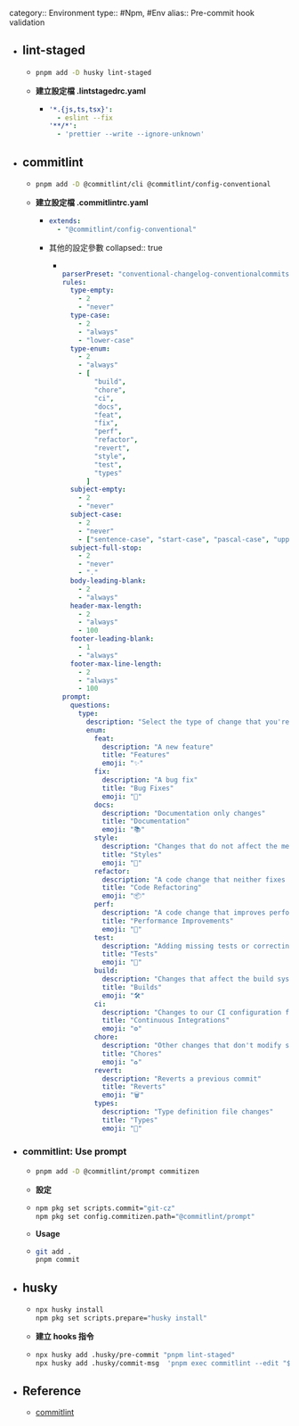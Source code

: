 category:: Environment
type:: #Npm, #Env
alias:: Pre-commit hook validation

- ## lint-staged
	- ```bash
	  pnpm add -D husky lint-staged
	  ```
	- **建立設定檔 .lintstagedrc.yaml**
		- ```yaml
		  '*.{js,ts,tsx}':
		    - eslint --fix
		  '**/*':
		    - 'prettier --write --ignore-unknown'
		  
		  ```
- ## commitlint
	- ```bash
	  pnpm add -D @commitlint/cli @commitlint/config-conventional
	  ```
	- **建立設定檔 .commitlintrc.yaml**
		- ```yaml
		  extends:
		    - "@commitlint/config-conventional"
		  ```
		- 其他的設定參數
		  collapsed:: true
			- ```yaml
			  
			  parserPreset: "conventional-changelog-conventionalcommits"
			  rules:
			    type-empty:
			      - 2
			      - "never"
			    type-case:
			      - 2
			      - "always"
			      - "lower-case"
			    type-enum:
			      - 2
			      - "always"
			      - [
			          "build",
			          "chore",
			          "ci",
			          "docs",
			          "feat",
			          "fix",
			          "perf",
			          "refactor",
			          "revert",
			          "style",
			          "test",
			          "types"
			        ]
			    subject-empty:
			      - 2
			      - "never"
			    subject-case:
			      - 2
			      - "never"
			      - ["sentence-case", "start-case", "pascal-case", "upper-case"]
			    subject-full-stop:
			      - 2
			      - "never"
			      - "."
			    body-leading-blank:
			      - 2
			      - "always"
			    header-max-length:
			      - 2
			      - "always"
			      - 100
			    footer-leading-blank:
			      - 1
			      - "always"
			    footer-max-line-length:
			      - 2
			      - "always"
			      - 100
			  prompt:
			    questions:
			      type:
			        description: "Select the type of change that you're committing"
			        enum:
			          feat:
			            description: "A new feature"
			            title: "Features"
			            emoji: "✨"
			          fix:
			            description: "A bug fix"
			            title: "Bug Fixes"
			            emoji: "🐛"
			          docs:
			            description: "Documentation only changes"
			            title: "Documentation"
			            emoji: "📚"
			          style:
			            description: "Changes that do not affect the meaning of the code (white-space, formatting, missing semi-colons, etc)"
			            title: "Styles"
			            emoji: "💎"
			          refactor:
			            description: "A code change that neither fixes a bug nor adds a feature"
			            title: "Code Refactoring"
			            emoji: "📦"
			          perf:
			            description: "A code change that improves performance"
			            title: "Performance Improvements"
			            emoji: "🚀"
			          test:
			            description: "Adding missing tests or correcting existing tests"
			            title: "Tests"
			            emoji: "🚨"
			          build:
			            description: "Changes that affect the build system or external dependencies (example scopes: gulp, broccoli, npm)"
			            title: "Builds"
			            emoji: "🛠"
			          ci:
			            description: "Changes to our CI configuration files and scripts (example scopes: Travis, Circle, BrowserStack, SauceLabs)"
			            title: "Continuous Integrations"
			            emoji: "⚙️"
			          chore:
			            description: "Other changes that don't modify src or test files"
			            title: "Chores"
			            emoji: "♻️"
			          revert:
			            description: "Reverts a previous commit"
			            title: "Reverts"
			            emoji: "🗑"
			          types:
			            description: "Type definition file changes"
			            title: "Types"
			            emoji: "🌟"
			  ```
- ### commitlint: Use prompt
	- ```bash
	  pnpm add -D @commitlint/prompt commitizen
	  ```
	- **設定**
	- ```bash
	  npm pkg set scripts.commit="git-cz"
	  npm pkg set config.commitizen.path="@commitlint/prompt"
	  ```
	- **Usage**
	- ```bash
	  git add .
	  pnpm commit
	  ```
- ## husky
	- ```bash
	  npx husky install
	  npm pkg set scripts.prepare="husky install"
	  ```
	- **建立 hooks 指令**
	- ```bash
	  npx husky add .husky/pre-commit "pnpm lint-staged"
	  npx husky add .husky/commit-msg  'pnpm exec commitlint --edit "${1}"'
	  ```
- ## Reference
	- [commitlint](https://github.com/conventional-changelog/commitlint)